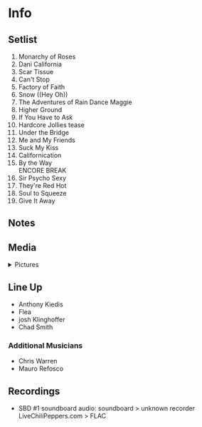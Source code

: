 # Info

## Setlist

1. Monarchy of Roses
2. Dani California
3. Scar Tissue
4. Can't Stop
5. Factory of Faith
6. Snow ((Hey Oh))
7. The Adventures of Rain Dance Maggie
8. Higher Ground
9. If You Have to Ask
10. Hardcore Jollies tease
11. Under the Bridge
12. Me and My Friends
13. Suck My Kiss
14. Californication
15. By the Way
<br> ENCORE BREAK
16. Sir Psycho Sexy
17. They're Red Hot
18. Soul to Squeeze
19. Give It Away

## Notes

## Media 

<details>
  <summary>Pictures</summary>
  <!--<img alt="Setlist" title="Setlist" src="_.jpg" height="200" />-->
</details>

## Line Up

* Anthony Kiedis
* Flea
* josh Klinghoffer
* Chad Smith

### Additional Musicians

* Chris Warren  
* Mauro Refosco

## Recordings

* SBD #1 soundboard audio: soundboard > unknown recorder LiveChiliPeppers.com > FLAC
